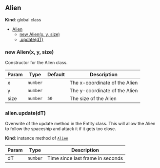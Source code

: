 <a name="Alien"></a>

## Alien
**Kind**: global class  

* [Alien](#Alien)
    * [new Alien(x, y, size)](#new_Alien_new)
    * [.update(dT)](#Alien+update)

<a name="new_Alien_new"></a>

### new Alien(x, y, size)
Constructor for the Alien class.


| Param | Type | Default | Description |
| --- | --- | --- | --- |
| x | <code>number</code> |  | The x-coordinate of the Alien |
| y | <code>number</code> |  | The y-coordinate of the Alien |
| size | <code>number</code> | <code>50</code> | The size of the Alien |

<a name="Alien+update"></a>

### alien.update(dT)
Overwrite of the update method in the Entity class.
This will allow the Alien to follow the spaceship and attack it if it gets too close.

**Kind**: instance method of [<code>Alien</code>](#Alien)  

| Param | Type | Description |
| --- | --- | --- |
| dT | <code>number</code> | Time since last frame in seconds |

